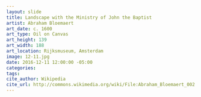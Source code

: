 ```yaml
---
layout: slide
title: Landscape with the Ministry of John the Baptist
artist: Abraham Bloemaert
art_date: c. 1600
art_type: Oil on Canvas
art_height: 139
art_width: 188
art_location: Rijksmuseum, Amsterdam
image: 12-11.jpg
date: 2016-12-11 12:00:00 -05:00
categories:
tags:
cite_author: Wikipedia
cite_url: http://commons.wikimedia.org/wiki/File:Abraham_Bloemaert_002.jpg
---
```

